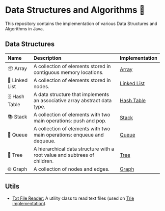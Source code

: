 # Data Structures and Algorithms 🧠

This repository contains the implementation of various Data Structures and Algorithms in Java.

## Data Structures

| Name           | Description                                                               | Implementation                                           |
|:---------------|:--------------------------------------------------------------------------|:---------------------------------------------------------|
| 📦 Array       | A collection of elements stored in contiguous memory locations.           | [Array](./src/main/java/murilo/barbosa/array)            |
| 🔗 Linked List | A collection of elements stored in nodes.                                 | [Linked List](./src/main/java/murilo/barbosa/linkedlist) |
| 🗄️ Hash Table | A data structure that implements an associative array abstract data type. | [Hash Table](./src/main/java/murilo/barbosa/hashtable)   |
| 📚 Stack       | A collection of elements with two main operations: push and pop.          | [Stack](./src/main/java/murilo/barbosa/stack/and/queue)  |
| 🚶 Queue       | A collection of elements with two main operations: enqueue and dequeue.   | [Queue](./src/main/java/murilo/barbosa/stack/and/queue)  |
| 🌴 Tree        | A hierarchical data structure with a root value and subtrees of children. | [Tree](./src/main/java/murilo/barbosa/tree)              |
| 🌐 Graph       | A collection of nodes and edges.                                          | [Graph](./src/main/java/murilo/barbosa/graph)            |

## Utils

- [Txt File Reader:](./src/main/java/murilo/barbosa/utils/TxtReader.java) A utility class to read
  text files (used on [Trie implementation](./src/main/java/murilo/barbosa/tree/Trie.java)).
